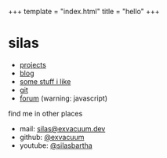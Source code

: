 +++
template = "index.html"
title = "hello"
+++

# silas

- [projects](@/projects/_index.md)
- [blog](@/blog/_index.md)
- [some stuff i like](@/stuff_i_like/_index.md)
- [git](https://git.exvacuum.dev)
- [forum](https://forum.exvacuum.dev) (warning: javascript)

find me in other places

- mail:  <a href="mailto:silas@exvacuum.dev" rel="me">silas@exvacuum.dev</a>
- github: <a href="https://github.com/exvacuum" rel="me">@exvacuum</a>
- youtube: [@silasbartha](https://youtube.com/@silasbartha)
